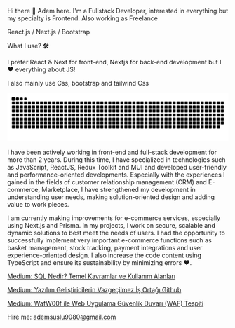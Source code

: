 Hi there 👋
Adem here. I'm a Fullstack Developer, interested in everything but my specialty is Frontend. Also working as Freelance

React.js / Next.js / Bootstrap

What I use? 🛠


I prefer React & Next for front-end, Nextjs for back-end development but I ❤️ everything about JS!

I also mainly use Css, bootstrap and tailwind Css

<img src="https://raw.githubusercontent.com/bedirkoc/bedirkoc/output/snake.svg" alt="Snake animation" />

I have been actively working in front-end and full-stack development for more than 2 years. During this time, I have specialized in technologies such as JavaScript, ReactJS, Redux Toolkit and MUI and developed user-friendly and performance-oriented developments. Especially with the experiences I gained in the fields of customer relationship management (CRM) and E-commerce, Marketplace, I have strengthened my development in understanding user needs, making solution-oriented design and adding value to work pieces.

I am currently making improvements for e-commerce services, especially using Next.js and Prisma. In my projects, I work on secure, scalable and dynamic solutions to best meet the needs of users. I had the opportunity to successfully implement very important e-commerce functions such as basket management, stock tracking, payment integrations and user experience-oriented design. I also increase the code content using TypeScript and ensure its sustainability by minimizing errors ❤️.

[Medium: SQL Nedir? Temel Kavramlar ve Kullanım Alanları](https://medium.com/@ademsuslu9080/sql-nedir-temel-kavramlar-ve-kullan%C4%B1m-alanlar%C4%B1-c01a7b9ab8fd)

[Medium: Yazılım Geliştiricilerin Vazgeçilmez İş Ortağı Github](https://medium.com/@ademsuslu9080/git-hub-yaz%C4%B1l%C4%B1m-geli%C5%9Ftiricilerin-vazge%C3%A7ilmez-i%CC%87%C5%9F-orta%C4%9F%C4%B1-a168ebc33f90)

[Medium: WafW00f ile Web Uygulama Güvenlik Duvarı (WAF) Tespiti](https://medium.com/@ademsuslu9080/wafw00f-ile-web-uygulama-g%C3%BCvenlik-duvar%C4%B1-waf-tespiti-komutlar-ve-kullan%C4%B1m-%C3%B6rnekleri-c08d82c37201)

Hire me: ademsuslu9080@gmail.com




